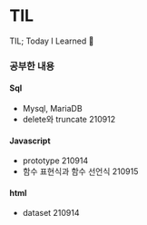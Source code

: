 # TIL
TIL; Today I Learned 🧐

### 공부한 내용
#### Sql
* Mysql, MariaDB
* delete와 truncate 210912

#### Javascript
* prototype 210914
* 함수 표현식과 함수 선언식 210915

#### html
* dataset 210914